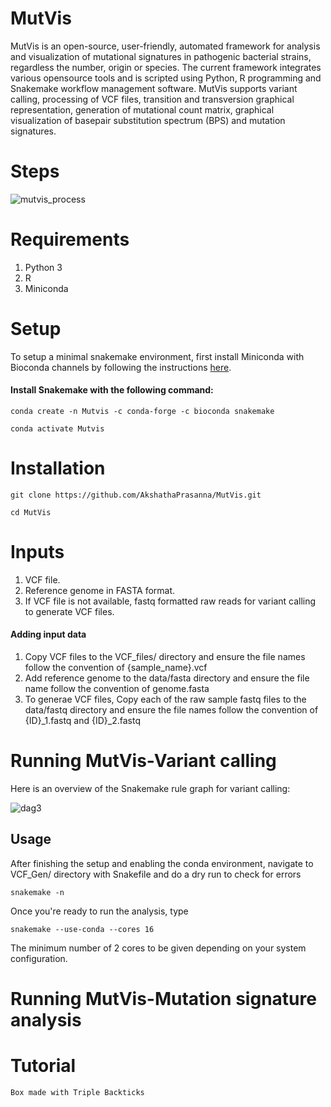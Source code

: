 # MutVis

MutVis is an open-source, user-friendly, automated framework for analysis and visualization of mutational signatures in pathogenic bacterial strains, regardless the number, origin or species. 
The current framework integrates various opensource tools and is scripted using Python, R programming and Snakemake workflow management software. 
MutVis supports variant calling, processing of VCF files, transition and transversion graphical representation, generation of mutational count matrix, graphical visualization of basepair substitution spectrum (BPS) and mutation signatures.





# Steps

![mutvis_process](https://user-images.githubusercontent.com/53608357/99533707-53260580-29cc-11eb-8296-ece9ace7e94e.png)









# Requirements

1. Python 3
2. R
3. Miniconda


# Setup

To setup a minimal snakemake environment, first install Miniconda with Bioconda channels by following the instructions [here](https://bioconda.github.io/user/install.html).

#### Install Snakemake with the following command: 


```
conda create -n Mutvis -c conda-forge -c bioconda snakemake

conda activate Mutvis

```


# Installation

```
git clone https://github.com/AkshathaPrasanna/MutVis.git

cd MutVis

```


# Inputs

1. VCF file.
2. Reference genome in FASTA format.
3. If VCF file is not available, fastq formatted raw reads for variant calling to generate VCF files.

#### Adding input data

1. Copy VCF files to the VCF_files/ directory and ensure the file names follow the convention of {sample_name}.vcf
2. Add reference genome to the data/fasta directory and ensure the file name follow the convention of genome.fasta
3. To generae VCF files, Copy each of the raw sample fastq files to the data/fastq directory and ensure the file names follow the convention of {ID}_1.fastq and {ID}_2.fastq





  
# Running MutVis-Variant calling

Here is an overview of the Snakemake rule graph for variant calling:

![dag3](https://user-images.githubusercontent.com/53608357/99771365-0a3a9200-2b2f-11eb-9192-a80931e85b8d.png)

  ## Usage
  
  After finishing the setup and enabling the conda environment, navigate to VCF_Gen/ directory with Snakefile and do a dry run to check for errors
  
  
  ```
  snakemake -n
  
  ```
  
  Once you're ready to run the analysis, type

  ```
  snakemake --use-conda --cores 16              
  ```
    
  The minimum number of 2 cores to be given depending on your system configuration.

# Running MutVis-Mutation signature analysis






# Tutorial



```
Box made with Triple Backticks
```














